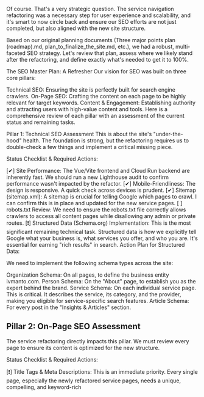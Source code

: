 Of course. That's a very strategic question. The service navigation refactoring was a necessary step for user experience and scalability, and it's smart to now circle back and ensure our SEO efforts are not just completed, but also aligned with the new site structure.

Based on our original planning documents (Three major points plan (roadmap).md, plan_to_finalize_the_site.md, etc.), we had a robust, multi-faceted SEO strategy. Let's review that plan, assess where we likely stand after the refactoring, and define exactly what's needed to get it to 100%.

The SEO Master Plan: A Refresher
Our vision for SEO was built on three core pillars:

Technical SEO: Ensuring the site is perfectly built for search engine crawlers.
On-Page SEO: Crafting the content on each page to be highly relevant for target keywords.
Content & Engagement: Establishing authority and attracting users with high-value content and tools.
Here is a comprehensive review of each pillar with an assessment of the current status and remaining tasks.

Pillar 1: Technical SEO Assessment
This is about the site's "under-the-hood" health. The foundation is strong, but the refactoring requires us to double-check a few things and implement a critical missing piece.

Status Checklist & Required Actions:

[✔] Site Performance: The Vue/Vite frontend and Cloud Run backend are inherently fast. We should run a new Lighthouse audit to confirm performance wasn't impacted by the refactor.
[✔] Mobile-Friendliness: The design is responsive. A quick check across devices is prudent.
[✔] Sitemap (sitemap.xml): A sitemap is crucial for telling Google which pages to crawl. I can confirm this is in place and updated for the new service pages.
[ ] robots.txt Review: We need to ensure the robots.txt file correctly allows crawlers to access all content pages while disallowing any admin or private routes.
[❗] Structured Data (Schema.org) Implementation: This is the most significant remaining technical task. Structured data is how we explicitly tell Google what your business is, what services you offer, and who you are. It's essential for earning "rich results" in search.
Action Plan for Structured Data:

We need to implement the following schema types across the site:

Organization Schema: On all pages, to define the business entity ivmanto.com.
Person Schema: On the "About" page, to establish you as the expert behind the brand.
Service Schema: On each individual service page. This is critical. It describes the service, its category, and the provider, making you eligible for service-specific search features.
Article Schema: For every post in the "Insights & Articles" section.

## Pillar 2: On-Page SEO Assessment

The service refactoring directly impacts this pillar. We must review every page to ensure its content is optimized for the new structure.

Status Checklist & Required Actions:

[❗] Title Tags & Meta Descriptions: This is an immediate priority. Every single page, especially the newly refactored service pages, needs a unique, compelling, and keyword-rich <title> tag and <meta name="description">. They are the first thing users see in search results.
[❗] Heading Structure (H1, H2, etc.): We need to audit every page to ensure a logical heading hierarchy. There should be one—and only one—<h1> per page that clearly states the page's topic, followed by <h2>, <h3>, etc. to structure the content.
[ ] Internal Linking Strategy: The refactor gives us a perfect opportunity to build a strong internal linking structure. We should strategically link from service pages to relevant "Insights" articles and vice-versa. This distributes "link juice" and helps users discover more content.
[ ] Image Alt Text: A quick audit to ensure all images have descriptive alt attributes for accessibility and image search SEO.

## Pillar 3: Content & Engagement Strategy

This is our long-term plan for attracting and converting customers.

Status Checklist & Required Actions:

[ ] "Insights & Articles" Content Engine: The section exists, but we need to activate the plan of using AI to brainstorm and outline high-quality articles regularly. A consistent publishing schedule is key to building authority.
[❗] Develop the "Inspiration?" Tool: As detailed in developing the inspiration section.md, this interactive tool is a cornerstone of our engagement strategy. We need to proceed with its development.
Phase 1 (In Progress/To Do): Implement the core AI functionality. Connect the frontend input to the Go backend and the Gemini API to generate ideas.
Phase 2 (To Do): Add the lead-capture mechanism. Once ideas are generated, present a "Book a Consultation" CTA and an option to email the ideas to the user, capturing their contact information.
Phase 3 (Future): Evolve the tool into the "Solution Finder" that directly maps a user's problem to your services.
Summary & Proposed Action Plan
To get our SEO plan fully completed and optimized for the new site structure, I recommend the following order of operations:

Immediate Priority (Low-Hanging Fruit):

Audit and rewrite all Title Tags and Meta Descriptions.
Audit and correct the Heading Structure (H1/H2) on all pages.
Review and optimize robots.txt.
Next Priority (High-Impact Technical Task):

Implement Structured Data (Schema.org) across the entire site as outlined above. This will give us a significant competitive edge.
Ongoing Strategic Priority (Growth Engine):

Begin development on Phase 1 and 2 of the "Inspiration" tool.
Establish a consistent schedule for publishing new articles in the "Insights" section.
This plan addresses all the original goals and adapts them to the site's current state. I'm ready to begin with the immediate priorities whenever you are.
